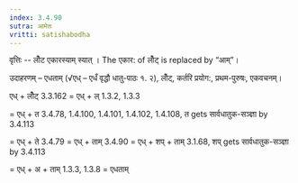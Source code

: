 ```yaml
---
index: 3.4.90
sutra: आमेतः
vritti: satishabodha
---
```



वृत्तिः -- लोँट एकारस्याम् स्यात् । The एकार: of लोँट् is replaced by “आम्”।


उदाहरणम् – एधताम् (√एध् – एधँ वृद्धौ धातु-पाठः १. २), लोँट्, कर्तरि प्रयोग:, प्रथम-पुरुषः, एकवचनम्।


एध् + लोँट् 3.3.162 = एध् + ल् 1.3.2, 1.3.3


= एध् + त 3.4.78, 1.4.100, 1.4.101, 1.4.102, 1.4.108, त gets सार्वधातुक-सञ्ज्ञा by 3.4.113


= एध् + ते 3.4.79 = एध् + ताम् 3.4.90 = एध् + शप् + ताम् 3.1.68, शप् gets सार्वधातुक-सञ्ज्ञा by 3.4.113


= एध् + अ + ताम् 1.3.3, 1.3.8 = एधताम्

